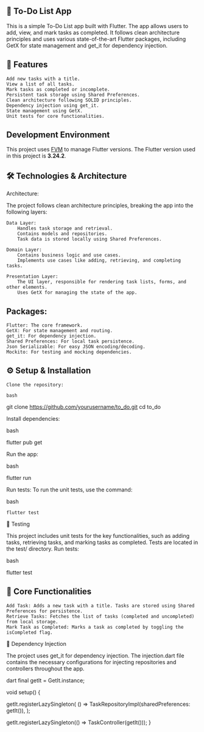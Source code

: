 ## 📝 To-Do List App

This is a simple To-Do List app built with Flutter. The app allows users to add, view, and mark tasks as completed. It follows clean architecture principles and uses various state-of-the-art Flutter packages, including GetX for state management and get_it for dependency injection.
## 🚀 Features

    Add new tasks with a title.
    View a list of all tasks.
    Mark tasks as completed or incomplete.
    Persistent task storage using Shared Preferences.
    Clean architecture following SOLID principles.
    Dependency injection using get_it.
    State management using GetX.
    Unit tests for core functionalities.

## Development Environment

This project uses [FVM](https://fvm.app/) to manage Flutter versions. The Flutter version used in this project is **3.24.2**.


## 🛠️ Technologies & Architecture
Architecture:

The project follows clean architecture principles, breaking the app into the following layers:

    Data Layer:
        Handles task storage and retrieval.
        Contains models and repositories.
        Task data is stored locally using Shared Preferences.

    Domain Layer:
        Contains business logic and use cases.
        Implements use cases like adding, retrieving, and completing tasks.

    Presentation Layer:
        The UI layer, responsible for rendering task lists, forms, and other elements.
        Uses GetX for managing the state of the app.

## Packages:

    Flutter: The core framework.
    GetX: For state management and routing.
    get_it: For dependency injection.
    Shared Preferences: For local task persistence.
    Json Serializable: For easy JSON encoding/decoding.
    Mockito: For testing and mocking dependencies.

## ⚙️ Setup & Installation

    Clone the repository:

    bash

git clone https://github.com/yourusername/to_do.git
cd to_do

Install dependencies:

bash

flutter pub get

Run the app:

bash

flutter run

Run tests: To run the unit tests, use the command:

bash

    flutter test

🧪 Testing

This project includes unit tests for the key functionalities, such as adding tasks, retrieving tasks, and marking tasks as completed. Tests are located in the test/ directory.
Run tests:

bash

flutter test

## 🧱 Core Functionalities

    Add Task: Adds a new task with a title. Tasks are stored using Shared Preferences for persistence.
    Retrieve Tasks: Fetches the list of tasks (completed and uncompleted) from local storage.
    Mark Task as Completed: Marks a task as completed by toggling the isCompleted flag.

🔨 Dependency Injection

The project uses get_it for dependency injection. The injection.dart file contains the necessary configurations for injecting repositories and controllers throughout the app.

dart
final getIt = GetIt.instance;

void setup() {

  getIt.registerLazySingleton<TaskRepository>(  () => TaskRepositoryImpl(sharedPreferences: getIt()),  );
  
  getIt.registerLazySingleton(() => TaskController(getIt()));
}

